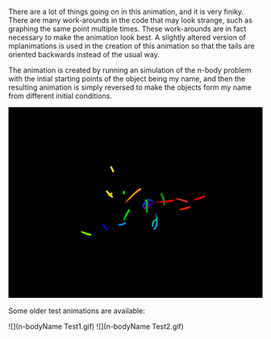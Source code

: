 There are a lot of things going on in this animation, and it is very finiky. There are many work-arounds in the code that may look strange, such as graphing the same point multiple times. These work-arounds are in fact necessary to make the animation look best. A slightly altered version of mplanimations is used in the creation of this animation so that the tails are oriented backwards instead of the usual way.

The animation is created by running an simulation of the n-body problem with the intial starting points of the object being my name, and then the resulting animation is simply reversed to make the objects form my name from different initial conditions.

![](n-bodyName.gif)

Some older test animations are available:

![](n-bodyName Test1.gif)
![](n-bodyName Test2.gif)
